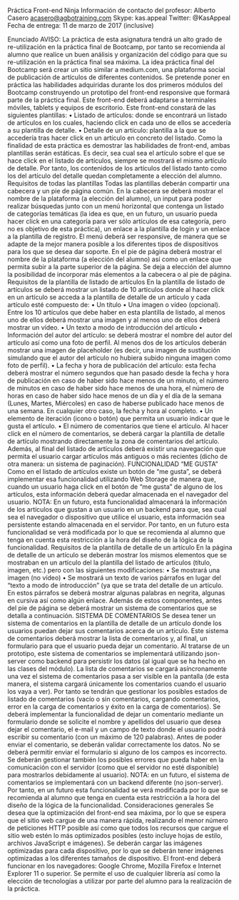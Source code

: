 
Práctica Front-end Ninja
Información de contacto del profesor:
Alberto Casero
acasero@agbotraining.com
Skype: kas.appeal
Twitter: @KasAppeal
Fecha de entrega: 11 de marzo de 2017 (inclusive)

Enunciado
AVISO: La práctica de esta asignatura tendrá un alto grado de re-utilización en la práctica final de
Bootcamp, por tanto se recomienda al alumno que realice un buen análisis y organización del
código para que su re-utilización en la práctica final sea máxima.
La idea práctica final del Bootcamp será crear un sitio similar a medium.com, una plataforma
social de publicación de artículos de diferentes contenidos.
Se pretende poner en práctica las habilidades adquiridas durante los dos primeros módulos del
Bootcamp construyendo un prototipo del front-end responsive que formará parte de la
práctica final. Este front-end deberá adaptarse a terminales móviles, tablets y equipos de
escritorio.
Este front-end constará de las siguientes plantillas:
• Listado de artículos: donde se encontrará un listado de artículos en los cuales, haciendo click
en cada uno de ellos se accedería a su plantilla de detalle.
• Detalle de un artículo: plantilla a la que se accedería tras hacer click en un artículo en concreto
del listado.
Como la finalidad de esta práctica es demostrar las habilidades de front-end, ambas plantillas
serán estáticas. Es decir, sea cual sea el artículo sobre el que se hace click en el listado de
artículos, siempre se mostrará el mismo artículo de detalle. Por tanto, los contenidos de los
artículos del listado tanto como los del artículo del detalle quedan completamente a elección del
alumno.
Requisitos de todas las plantillas
Todas las plantillas deberán compartir una cabecera y un pie de página común.
En la cabecera se deberá mostrar el nombre de la plataforma (a elección del alumno), un
input para poder realizar búsquedas junto con un menú horizontal que contenga un listado de
categorías temáticas (la idea es que, en un futuro, un usuario pueda hacer click en una categoría
para ver sólo artículos de esa categoría, pero no es objetivo de esta práctica), un enlace a la
plantilla de login y un enlace a la plantilla de registro.
El menú deberá ser responsive, de manera que se adapte de la mejor manera posible a los
diferentes tipos de dispositivos para los que se desea dar soporte.
En el pie de página deberá mostrar el nombre de la plataforma (a elección del alumno) así como
un enlace que permita subir a la parte superior de la página.
Se deja a elección del alumno la posibilidad de incorporar más elementos a la cabecera o al pie de
página.
Requisitos de la plantilla de listado de artículos
En la plantilla de listado de artículos se deberá mostrar un listado de 10 artículos donde al
hacer click en un artículo se acceda a la plantilla de detalle de un artículo y cada artículo esté
compuesto de:
• Un título
• Una imagen o vídeo (opcional). Entre los 10 artículos que debe haber en esta plantilla de
listado, al menos uno de ellos deberá mostrar una imagen y al menos uno de ellos deberá
mostrar un vídeo.
• Un texto a modo de introducción del artículo
• Información del autor del artículo: se deberá mostrar el nombre del autor del artículo así como
una foto de perfil. Al menos dos de los artículos deberán mostrar una imagen de placeholder (es
decir, una imagen de sustitución simulando que el autor del artículo no hubiera subido ninguna
imagen como foto de perfil).
• La fecha y hora de publicación del artículo: esta fecha deberá mostrar el número segundos que
han pasado desde la fecha y hora de publicación en caso de haber sido hace menos de un
minuto, el número de minutos en caso de haber sido hace menos de una hora, el número de
horas en caso de haber sido hace menos de un día y el día de la semana (Lunes, Martes,
Miércoles) en caso de haberse publicado hace menos de una semana. En cualquier otro caso,
la fecha y hora al completo.
• Un elemento de iteración (icono o botón) que permita un usuario indicar que le gusta el artículo.
• El número de comentarios que tiene el artículo. Al hacer click en el número de comentarios, se
deberá cargar la plantilla de detalle de artículo mostrando directamente la zona de comentarios
del artículo.
Además, al final del listado de artículos deberá existir una navegación que permita el usuario
cargar artículos más antiguos o más recientes (dicho de otra manera: un sistema de paginación).
FUNCIONALIDAD “ME GUSTA”
Como en el listado de artículos existe un botón de “me gusta”, se deberá implementar esa
funcionalidad utilizando Web Storage de manera que, cuando un usuario haga click en el botón de
“me gusta” de alguno de los artículos, esta información deberá quedar almacenada en el
navegador del usuario.
NOTA: En un futuro, esta funcionalidad almacenará la información de los artículos que gustan a
un usuario en un backend para que, sea cual sea el navegador o dispositivo que utilice el usuario,
esta información sea persistente estando almacenada en el servidor. Por tanto, en un futuro esta
funcionalidad se verá modificada por lo que se recomienda al alumno que tenga en cuenta esta
restricción a la hora del diseño de la lógica de la funcionalidad.
Requisitos de la plantilla de detalle de un artículo
En la página de detalle de un artículo se deberán mostrar los mismos elementos que se
mostraban en un artículo del la plantilla del listado de artículos (título, imagen, etc.) pero con las
siguientes modificaciones:
• Se mostrará una imagen (no vídeo)
• Se mostrará un texto de varios párrafos en lugar del “texto a modo de introducción” (ya que se
trata del detalle de un artículo. En estos párrafos se deberá mostrar algunas palabras en
negrita, algunas en cursiva así como algún enlace.
Además de estos componentes, antes del pie de página se deberá mostrar un sistema de
comentarios que se detalla a continuación.
SISTEMA DE COMENTARIOS
Se desea tener un sistema de comentarios en la plantilla de detalle de un artículo donde los
usuarios puedan dejar sus comentarios acerca de un artículo. Este sistema de comentarios
deberá mostrar la lista de comentarios y, al final, un formulario para que el usuario pueda dejar un
comentario.
Al tratarse de un prototipo, este sistema de comentarios se implementará utilizando json-server
como backend para persistir los datos (al igual que se ha hecho en las clases del módulo).
La lista de comentarios se cargará asíncronamente una vez el sistema de comentarios pasa
a ser visible en la pantalla (de esta manera, el sistema cargará únicamente los comentarios
cuando el usuario los vaya a ver). Por tanto se tendrán que gestionar los posibles estados de
listado de comentarios (vacío o sin comentarios, cargando comentarios, error en la carga de
comentarios y éxito en la carga de comentarios).
Se deberá implementar la funcionalidad de dejar un comentario mediante un formulario donde
se solicite el nombre y apellidos del usuario que desea dejar el comentario, el e-mail y un campo
de texto donde el usuario podrá escribir su comentario (con un máximo de 120 palabras). Antes de
poder enviar el comentario, se deberán validar correctamente los datos. No se deberá permitir
enviar el formulario si alguno de los campos es incorrecto. Se deberán gestionar también los
posibles errores que pueda haber en la comunicación con el servidor (como que el servidor no
esté disponible) para mostrarlos debidamente al usuario).
NOTA: en un futuro, el sistema de comentarios se implementará con un backend diferente (no
json-server). Por tanto, en un futuro esta funcionalidad se verá modificada por lo que se
recomienda al alumno que tenga en cuenta esta restricción a la hora del diseño de la lógica de la
funcionalidad.
Consideraciones generales
Se desea que la optimización del front-end sea máxima, por lo que se espera que el sitio web
cargue de una manera rápida, realizando el menor número de peticiones HTTP posible así como
que todos los recursos que cargue el sitio web estén lo más optimizados posibles (esto incluye
hojas de estilo, archivos JavaScript e imágenes).
Se deberán cargar las imágenes optimizadas para cada dispositivo, por lo que se deberán tener
imágenes optimizadas a los diferentes tamaños de dispositivo.
El front-end deberá funcionar en los navegadores: Google Chrome, Mozilla Firefox e Internet
Explorer 11 o superior.
Se permite el uso de cualquier librería así como la elección de tecnologías a utilizar por parte del
alumno para la realización de la práctica.
